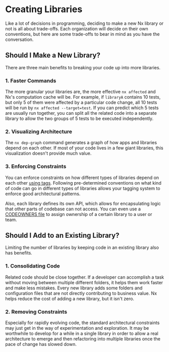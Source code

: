 # Creating Libraries

Like a lot of decisions in programming, deciding to make a new Nx library or not is all about trade-offs. Each organization will decide on their own conventions, but here are some trade-offs to bear in mind as you have the conversation.

## Should I Make a New Library?

There are three main benefits to breaking your code up into more libraries.

### 1. Faster Commands

The more granular your libraries are, the more effective `nx affected` and Nx's computation cache will be. For example, if `libraryA` contains 10 tests, but only 5 of them were affected by a particular code change, all 10 tests will be run by `nx affected --target=test`. If you can predict which 5 tests are usually run together, you can split all the related code into a separate library to allow the two groups of 5 tests to be executed independently.

### 2. Visualizing Architecture

The `nx dep-graph` command generates a graph of how apps and libraries depend on each other. If most of your code lives in a few giant libraries, this visualization doesn't provide much value.

### 3. Enforcing Constraints

You can enforce constraints on how different types of libraries depend on each other [using tags](/{{framework}}/structure/monorepo-tags). Following pre-determined conventions on what kind of code can go in different types of libraries allows your tagging system to enforce good architectural patterns.

Also, each library defines its own API, which allows for encapsulating logic that other parts of codebase can not access. You can even use a [CODEOWNERS file](https://help.github.com/en/github/creating-cloning-and-archiving-repositories/about-code-owners) to assign ownership of a certain library to a user or team.

## Should I Add to an Existing Library?

Limiting the number of libraries by keeping code in an existing library also has benefits.

### 1. Consolidating Code

Related code should be close together. If a developer can accomplish a task without moving between multiple different folders, it helps them work faster and make less mistakes. Every new library adds some folders and configuration files that are not directly contributing to business value. Nx helps reduce the cost of adding a new library, but it isn't zero.

### 2. Removing Constraints

Especially for rapidly evolving code, the standard architectural constraints may just get in the way of experimentation and exploration. It may be worthwhile to develop for a while in a single library in order to allow a real architecture to emerge and then refactoring into multiple libraries once the pace of change has slowed down.
